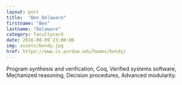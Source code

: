 ```yaml
---
layout: post
title:  "Ben Delaware"
firstname: "Ben"
lastname: "Delaware"
category: facultycard
date: 2016-08-09 23:00:00
img: assets/bendy.jpg
href: https://www.cs.purdue.edu/homes/bendy/
---
```


Program synthesis and verification,
Coq,
Verified systems software,
Mechanized reasoning,
Decision procedures,
Advanced modularity.
